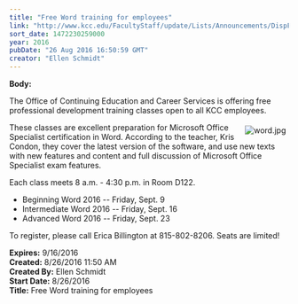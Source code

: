 ```yaml
---
title: "​Free Word training for employees"
link: "http://www.kcc.edu/FacultyStaff/update/Lists/Announcements/DispForm.aspx?ID=2278"
sort_date: 1472230259000
year: 2016
pubDate: "26 Aug 2016 16:50:59 GMT"
creator: "Ellen Schmidt"
---
```


<div><b>Body:</b> <div class="ExternalClass45EF495FB3AB4D0E870CF4936AC03B85"><p>The Office of Continuing Education and Career Services is offering free professional development training classes open to all KCC employees.</p>
<p><img alt="word.jpg" src="/FacultyStaff/update/Documents/word.jpg" style="vertical-align:auto;float:right;margin:5px" />These classes are excellent preparation for Microsoft Office Specialist certification in Word. ​According to the teacher, Kris Condon, they cover the latest version of the software, and use new texts with new features and content and full discussion of Microsoft Office Specialist exam features.</p>
<p>Each class meets 8 a.m. - 4:30 p.m. in Room D122.</p>
<ul><li>Beginning Word 2016 -- Friday, Sept. 9</li>
<li>Intermediate Word 2016 -- Friday, Sept. 16</li>
<li>Advanced Word 2016 -- Friday, Sept. 23</li></ul>
<p>To register, please call Erica Billington at 815-802-8206. Seats are limited!</p></div></div>
<div><b>Expires:</b> 9/16/2016</div>
<div><b>Created:</b> 8/26/2016 11:50 AM</div>
<div><b>Created By:</b> Ellen Schmidt</div>
<div><b>Start Date:</b> 8/26/2016</div>
<div><b>Title:</b> ​Free Word training for employees</div>
